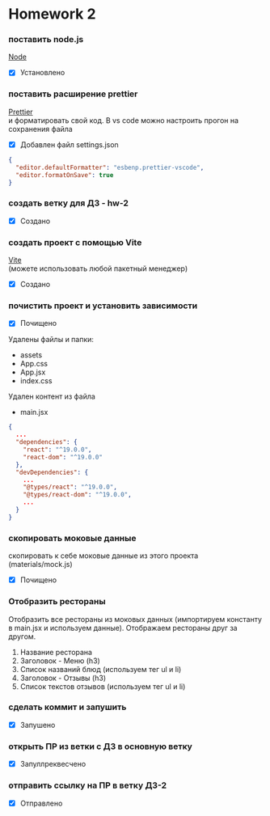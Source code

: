 # Homework 2

### поставить node.js

[Node](https://nodejs.org/en)

- [x] Установлено

### поставить расширение prettier

[Prettier](https://marketplace.visualstudio.com/items?itemName=esbenp.prettier-vscode)  
и форматировать свой код. В vs code можно настроить прогон на сохранения файла

- [x] Добавлен файл settings.json

```JSON
{
  "editor.defaultFormatter": "esbenp.prettier-vscode",
  "editor.formatOnSave": true
}
```

### создать ветку для ДЗ - hw-2

- [x] Создано

### создать проект с помощью Vite

[Vite](https://vitejs.dev/guide/#scaffolding-your-first-vite-project)  
(можете использовать любой пакетный менеджер)

- [x] Создано

### почистить проект и установить зависимости

- [x] Почищено

Удалены файлы и папки:

- assets
- App.css
- App.jsx
- index.css

Удален контент из файла

- main.jsx

```JSON
{
  ...
  "dependencies": {
    "react": "^19.0.0",
    "react-dom": "^19.0.0"
  },
  "devDependencies": {
    ...
    "@types/react": "^19.0.0",
    "@types/react-dom": "^19.0.0",
    ...
  }
}
```

### скопировать моковые данные

скопировать к себе моковые данные из этого проекта (materials/mock.js)

- [x] Почищено

### Отобразить рестораны

Отобразить все рестораны из моковых данных (импортируем константу в main.jsx и используем данные). Отображаем рестораны друг за другом.

1. Название ресторана
1. Заголовок - Меню (h3)
1. Список названий блюд (используем тег ul и li)
1. Заголовок - Отзывы (h3)
1. Список текстов отзывов (используем тег ul и li)

### сделать коммит и запушить

- [x] Запушено

### открыть ПР из ветки с ДЗ в основную ветку

- [x] Запуллреквесчено

### отправить ссылку на ПР в ветку ДЗ-2

- [x] Отправлено
